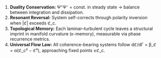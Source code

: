 1. **Duality Conservation:** Ψ⁺Ψ⁻ = const. in steady state → balance between integration and dissipation.
2. **Resonant Reversal:** System self-corrects through polarity inversion when |ℭ| exceeds ℭ_c.
3. **Topological Memory:** Each laminar–turbulent cycle leaves a structural imprint in manifold curvature (κ-memory), measurable via phase recurrence metrics.
4. **Universal Flow Law:** All coherence-bearing systems follow dℭ/dΓ = β_ℭ = α(ℭ_c² − ℭ²), approaching fixed points ±ℭ_c.